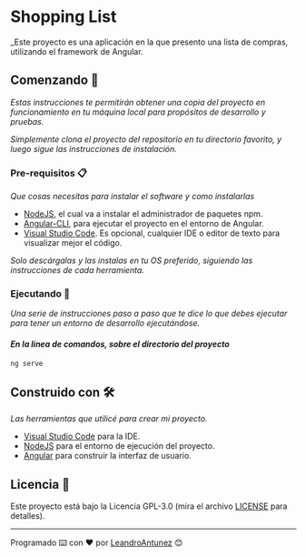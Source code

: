 # Shopping List

_Este proyecto es una aplicación en la que presento una lista de compras, utilizando el framework de Angular.

## Comenzando 🚀

_Estas instrucciones te permitirán obtener una copia del proyecto en funcionamiento en tu máquina local para propósitos de desarrollo y pruebas._

_Simplemente clona el proyecto del repositorio en tu directorio favorito,
y luego sigue las instrucciones de instalación._

### Pre-requisitos 📋

_Que cosas necesitas para instalar el software y como instalarlas_

* [NodeJS](https://nodejs.org/es/), el cual va a instalar el administrador de paquetes npm.
* [Angular-CLI](https://angular.io/cli), para ejecutar el proyecto en el entorno de Angular.
* [Visual Studio Code](https://code.visualstudio.com/). Es opcional, cualquier IDE o editor de texto para visualizar mejor el código.

_Solo descárgalas y las instalas en tu OS preferido,
siguiendo las instrucciones de cada herramienta._

### Ejecutando 🔧

_Una serie de instrucciones paso a paso
que te dice lo que debes ejecutar para tener
un entorno de desarrollo ejecutándose._

#### _En la linea de comandos, sobre el directorio del proyecto_

```
ng serve
```

## Construido con 🛠️

_Las herramientas que utilicé para crear mi proyecto._

* [Visual Studio Code](https://code.visualstudio.com/) para la IDE.
* [NodeJS](https://nodejs.org/es/) para el entorno de ejecución del proyecto.
* [Angular](https://angular.io/) para construir la interfaz de usuario.

## Licencia 📄

Este proyecto está bajo la Licencia GPL-3.0 (mira el archivo [LICENSE](LICENSE) para detalles).

---
Programado ⌨️  con ❤️ por [LeandroAntunez](https://github.com/LeandroAntunez) 😊
